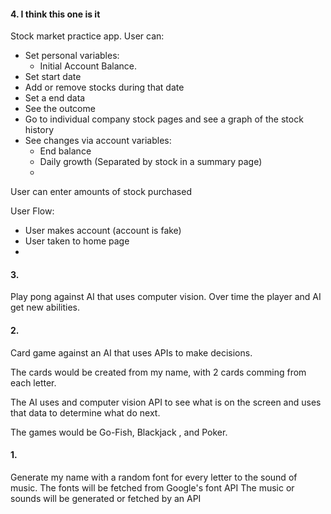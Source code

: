 #### 4. I think this one is it <!-- Pivot :D -->
Stock market practice app.
User can:
- Set personal variables:
  - Initial Account Balance.
- Set start date
- Add or remove stocks during that date
- Set a end data
- See the outcome
- Go to individual company stock pages and see a graph of the stock history
- See changes via account variables:
  - End balance
  - Daily growth (Separated by stock in a summary page)
  - 
User can enter amounts of stock purchased 

User Flow:
- User makes account (account is fake)
- User taken to home page
- 


#### 3.
Play pong against AI that uses computer vision. Over time the player and AI get new abilities.


#### 2.
Card game against an AI that uses APIs to make decisions. 

The cards would be created from my name, with 2 cards comming from each letter.

The AI uses and computer vision API to see what is on the screen
and uses that data to determine what do next.

<!-- ! Natural language processing is too hard, forget about this and just let user click on buttons -->
<!--// The AI would use a text generation API -->
<!--// The player would input actions using a text parsing API -->

The games would be Go-Fish, Blackjack <!--Hate this game -->, and Poker.


#### 1.
Generate my name with a random font for every letter to the sound of music.
The fonts will be fetched from Google's font API
The music or sounds will be generated or fetched by an API

